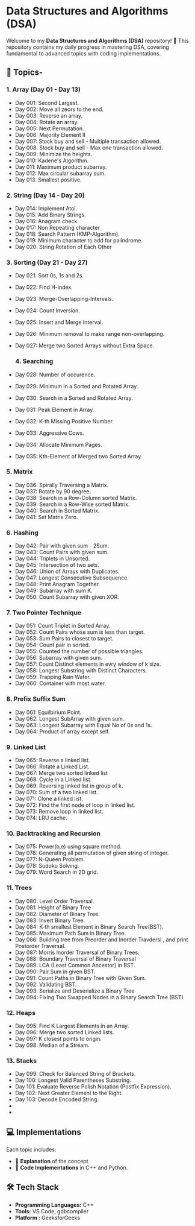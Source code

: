 # Data Structures and Algorithms (DSA)

Welcome to my **Data Structures and Algorithms (DSA)** repository! 🚀 This repository contains my daily progress in mastering DSA, covering fundamental to advanced topics with coding implementations.

## 📌 Topics-

### **1. Array (Day 01 - Day 13)**
- Day 001: Second Largest.
- Day 002: Move all zeors to the end.
- Day 003: Reverse an array.
- Day 004: Rotate an array.
- Day 005: Next Permutation.
- Day 006: Majority Element II
- Day 007: Stock buy and sell - Multiple transaction allowed.
- Day 008: Stock buy and sell - Max one transaction allowed.
- Day 009: Minimize the heights. 
- Day 010: Kadene's Algorithm.
- Day 011: Maximum product subarray.
- Day 012: Max circular subarray sum.
- Day 013: Smallest positive.


### **2. String (Day 14 - Day 20)**
- Day 014: Implement Atoi.
- Day 015: Add Binary Strings.
- Day 016: Anagram check
- Day 017: Non Repeating character
- Day 018: Search Pattern (KMP-Algorithm).
- Day 019: Minimum character to add for palindrome.
- Day 020: String Rotation of Each Other

### **3. Sorting (Day 21 - Day 27)**
- Day 021: Sort 0s, 1s and 2s.
- Day 022: Find H-index.
- Day 023: Merge-Overlapping-Intervals.
- Day 024: Count Inversion.
- Day 025: Insert and Merge Interval.
- Day 026: Minimum removal to make range non-overlapping.
- Day 027: Merge two Sorted Arrays without Extra Space.

  ### **4. Searching**
 - Day 028: Number of occurence.
 - Day 029: Minimum in a Sorted and Rotated Array.
 - Day 030: Search in a Sorted and Rotated Array.
 - Day 031: Peak Element in Array.
 - Day 032: K-th Missing Positive Number.
 - Day 033: Aggressive Cows.
 - Day 034: Allocate Minimum Pages.
 - Day 035: Kth-Element of Merged two Sorted Array.

  ### **5. Matrix**
  - Day 036: Spirally Traversing a Matrix.
  - Day 037: Rotate by 90 degree.
  - Day 038: Search in a Row-Column sorted Matrix.
  - Day 039: Search in a Row-Wise sorted Matrix.
  - Day 040: Search in Sorted Matrix.
  - Day 041: Set Matrix Zero.

  ### **6. Hashing**
  - Day 042: Pair with given sum - 2Sum.
  - Day 043: Count Pairs with given sum.
  - Day 044: Triplets in Unsorted.
  - Day 045: Intersection of two sets.
  - Day 046: Union of Arrays with Duplicates.
  - Day 047: Longest Consecutive Subsequence.
  - Day 048: Print Anagram Together.
  - Day 049: Subarray with sum K.
  - Day 050: Count Subarray with given XOR.

  
  ### **7. Two Pointer Technique**
  - Day 051: Count Triplet in Sorted Array.
  - Day 052: Count Pairs whose sum is less than target.
  - Day 053: Sum Pairs to closest to target.
  - Day 054: Count pair in sorted.
  - Day 055: Counted the number of possible triangles.
  - Day 056: Subarray with given sum.
  - Day 057: Count Distinct elements in evry window of k size.
  - Day 058: Longest Substring with Distinct Characters.
  - Day 059: Trapping Rain Water.
  - Day 060: Container with most water.

### **8. Prefix Suffix Sum**
  - Day 061: Equilbirium Point.
  - Day 062: Longest SubArray with given sum.
  - Day 063: Longest Subarray with Equal No of 0s and 1s.
  - Day 064: Product of array except self.

### **9. Linked List**
  - Day 065: Reverse a linked list.
  - Day 066: Rotate a Linked List.
  - Day 067: Merge two sorted linked list
  - Day 068: Cycle in a Linked list.
  - Day 069: Reversing linked list in group of k.
  - Day 070: Sum of a two linked list.
  - Day 071: Clone a linked list.
  - Day 072: Find the first node of loop in linked list.
  - Day 073: Remove loop in linked list.
  - Day 074: LRU cache.
    
### **10. Backtracking and Recursion**
  - Day 075: Power(b,e) using square method.
  - Day 076: Generating all permutation of given string of integer.
  - Day 077: N-Queen Problem.
  - Day 078: Sudoku Solving.
  - Day 079: Word Search in 2D grid.

### **11. Trees**
  - Day 080: Level Order Traversal.
  - Day 081: Height of Binary Tree
  - Day 082: Diameter of Binary Tree.
  - Day 083: Invert Binary Tree.
  - Day 084: K-th smallest Element in Binary Search Tree(BST).
  - Day 085: Maximum Path Sum in Binary Tree.
  - Day 086: Building tree from Preorder and Inorder Travdersl , and print Postorder Traversal.
  - Day 087: Morris Inorder Traversal of Binary Trees.
  - Day 088: Boundary Traversal of Binary Traversal
  - Day 089: LCA (Least Common Ancestor) in BST.
  - Day 090: Pair Sum in given BST.
  - Day 091: Count Paths in Binary Tree with Given Sum.
  - Day 092: Validating BST.
  - Day 093: Serialize and Deserialize a Binary Tree
  - Day 094: Fixing Two Swapped Nodes in a Binary Search Tree (BST)

### **12. Heaps**
  - Day 095: Find K Largest Elements in an Array.
  - Day 096: Merge two sorted Linked lists.
  - Day 097: K closest points to origin.
  - Day 098: Median of a Stream.

### **13. Stacks**
  - Day 099: Check for Balanced String of Brackets.
  - Day 100: Longest Valid Parentheses Substring.
  - Day 101: Evaluate Reverse Polish Notation (Postfix Expression).
  - Day 102: Next Greater Element to the Right.
  - Day 103: Decode Encoded String.
  - 
  - 
    




 


## 💻 Implementations
Each topic includes:
- 📄 **Explanation** of the concept
- 🔢 **Code Implementations** in C++ and Python.
  

## 🛠 Tech Stack
- **Programming Languages:** C++
- **Tools:** VS Code, gdbcompiler
- **Platform :** GeeksforGeeks
